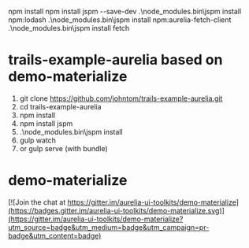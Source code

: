 npm install 
npm install jspm --save-dev
.\node_modules\.bin\jspm install  npm:lodash
.\node_modules\.bin\jspm install  npm:aurelia-fetch-client 
.\node_modules\.bin\jspm install  fetch 

# trails-example-aurelia based on demo-materialize 
1. git clone https://github.com/johntom/trails-example-aurelia.git
2. cd trails-example-aurelia
3. npm install
4. npm install jspm
5. .\node_modules\.bin\jspm install
6. gulp watch
7. or gulp serve (with bundle)



# demo-materialize 

[![Join the chat at https://gitter.im/aurelia-ui-toolkits/demo-materialize](https://badges.gitter.im/aurelia-ui-toolkits/demo-materialize.svg)](https://gitter.im/aurelia-ui-toolkits/demo-materialize?utm_source=badge&utm_medium=badge&utm_campaign=pr-badge&utm_content=badge)
